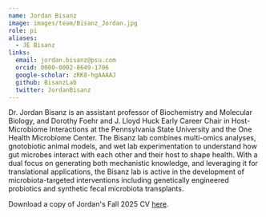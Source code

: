 ```yaml
---
name: Jordan Bisanz
image: images/team/Bisanz_Jordan.jpg
role: pi
aliases:
  - JE Bisanz
links:
  email: jordan.bisanz@psu.com
  orcid: 0000-0002-8649-1706
  google-scholar: zRK8-hgAAAAJ
  github: BisanzLab
  twitter: JordanBisanz
---
```


Dr. Jordan Bisanz is an assistant professor of Biochemistry and Molecular Biology, and Dorothy Foehr and J. Lloyd Huck Early Career Chair in Host-Microbiome Interactions at the Pennsylvania State University and the One Health Microbiome Center. The Bisanz lab combines multi-omics analyses, gnotobiotic animal models, and wet lab experimentation to understand how gut microbes interact with each other and their host to shape health. With a dual focus on generating both mechanistic knowledge, and leveraging it for translational applications, the Bisanz lab is active in the development of microbiota-targeted interventions including genetically engineered probiotics and synthetic fecal microbiota transplants.

Download a copy of Jordan's Fall 2025 CV [here](https://github.com/BisanzLab/bisanzlab.github.io/blob/main/images/JBisanz_2025CV.pdf).
